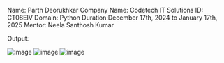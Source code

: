 Name: Parth Deorukhkar
Company Name: Codetech IT Solutions
ID: CT08EIV
Domain: Python
Duration:December 17th, 2024 to January 17th, 2025
Mentor:  Neela Santhosh Kumar  

Output:

![image](https://github.com/user-attachments/assets/9e5e9ffc-4cbb-4c21-9df0-5f517bdcc9cf)
![image](https://github.com/user-attachments/assets/1beff85f-8513-4062-b3d7-db41e120bc43)
![image](https://github.com/user-attachments/assets/bc24078f-93c2-4475-bcca-6e12305dcea0)
